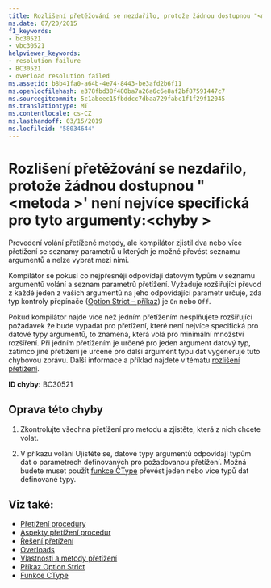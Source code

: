 ```yaml
---
title: Rozlišení přetěžování se nezdařilo, protože žádnou dostupnou "<method>' není nejvíce specifická pro tyto argumenty:<error>
ms.date: 07/20/2015
f1_keywords:
- bc30521
- vbc30521
helpviewer_keywords:
- resolution failure
- BC30521
- overload resolution failed
ms.assetid: b8b41fa0-a64b-4e74-8443-be3afd2b6f11
ms.openlocfilehash: e378fbd38f480ba7a26a6c6e8af2bf87591447c7
ms.sourcegitcommit: 5c1abeec15fbddcc7dbaa729fabc1f1f29f12045
ms.translationtype: MT
ms.contentlocale: cs-CZ
ms.lasthandoff: 03/15/2019
ms.locfileid: "58034644"
---
```

# <a name="overload-resolution-failed-because-no-accessible-method-is-most-specific-for-these-argumentserror"></a>Rozlišení přetěžování se nezdařilo, protože žádnou dostupnou "\<metoda >' není nejvíce specifická pro tyto argumenty:\<chyby >
Provedení volání přetížené metody, ale kompilátor zjistil dva nebo více přetížení se seznamy parametrů u kterých je možné převést seznamu argumentů a nelze vybrat mezi nimi.  
  
 Kompilátor se pokusí co nejpřesněji odpovídají datovým typům v seznamu argumentů volání a seznam parametrů přetížení. Vyžaduje rozšiřující převod z každé jeden z vašich argumentů na jeho odpovídající parametr určuje, zda typ kontroly přepínače ([Option Strict – příkaz](../../visual-basic/language-reference/statements/option-strict-statement.md)) je `On` nebo `Off`.  
  
 Pokud kompilátor najde více než jedním přetížením nesplňujete rozšiřující požadavek že bude vypadat pro přetížení, které není nejvíce specifická pro datové typy argumentů, to znamená, která volá pro minimální množství rozšíření. Při jedním přetížením je určené pro jeden argument datový typ, zatímco jiné přetížení je určené pro další argument typu dat vygeneruje tuto chybovou zprávu. Další informace a příklad najdete v tématu [rozlišení přetížení](../../visual-basic/programming-guide/language-features/procedures/overload-resolution.md).  
  
 **ID chyby:** BC30521  
  
## <a name="to-correct-this-error"></a>Oprava této chyby  
  
1.  Zkontrolujte všechna přetížení pro metodu a zjistěte, která z nich chcete volat.  
  
2.  V příkazu volání Ujistěte se, datové typy argumentů odpovídají typům dat o parametrech definovaných pro požadovanou přetížení. Možná budete muset použít [funkce CType](../../visual-basic/language-reference/functions/ctype-function.md) převést jeden nebo více typů dat definované typy.  
  
## <a name="see-also"></a>Viz také:

- [Přetížení procedury](../../visual-basic/programming-guide/language-features/procedures/procedure-overloading.md)
- [Aspekty přetížení procedur](../../visual-basic/programming-guide/language-features/procedures/considerations-in-overloading-procedures.md)
- [Řešení přetížení](../../visual-basic/programming-guide/language-features/procedures/overload-resolution.md)
- [Overloads](../../visual-basic/language-reference/modifiers/overloads.md)
- [Vlastnosti a metody přetížení](../../visual-basic/programming-guide/language-features/objects-and-classes/overloaded-properties-and-methods.md)
- [Příkaz Option Strict](../../visual-basic/language-reference/statements/option-strict-statement.md)
- [Funkce CType](../../visual-basic/language-reference/functions/ctype-function.md)
